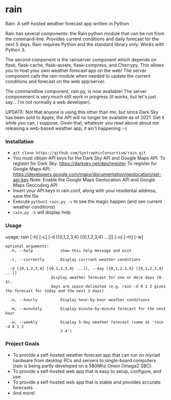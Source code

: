 # rain
Rain: A self-hosted weather forecast app written in Python

Rain has several components: the Rain python module that can be run from the command-line. Provides current conditions and daily forecast for the next 5 days. Rain requires Python and the standard library only. Works with Python 3.

The second component is the rainserver component which depends on flask, flask-cache, flask-assets, flask-compress, and Cherrypy. This allows you to host your own weather forecast app on the web! The server component calls the rain module when needed to update the current conditions and forecast on the web app/server.

The commandline component, rain.py, is now available! The server componenent is very much still work in progress (it works, but let's just say... I'm not normally a web developer).

UPDATE: Not that anyone is using this other than me, but since Dark Sky has been sold to Apple, the API will no longer be available as of 2021. Get it while you can, I suppose. Given that, whatever you read above about me releasing a web-based weather app, it ain't happening :-(

### Installation
- `git clone https://github.com/SyntrophicConsortium/rain.git`
- You must obtain API keys for the Dark Sky API and Google Maps API. 
  To register for Dark Sky: https://darksky.net/dev/register
  To register for Google Maps API: https://developers.google.com/maps/documentation/geolocation/get-api-key
  Note: Enable the Google Maps Geolocation API and Google Maps Geocoding API
- Insert your API keys in rain.conf, along with your residental address, save the file
- Execute `python3 rain.py -c` to see the magic happen (and see current weather conditions)
- `rain.py -h` will display help

### Usage
usage: rain [-h] [-c] [-d [{0,1,2,3,4} [{0,1,2,3,4} ...]]] [-o] [-m] [-w]

    optional arguments:
      -h, --help            show this help message and exit
  
      -c, --currently       Display currrent weather conditions
  
      -d [{0,1,2,3,4} [{0,1,2,3,4} ...]], --day [{0,1,2,3,4} [{0,1,2,3,4} ...]]
                        Display weather forecast for one or more days (0-4).
                        Days are space-delimited (e.g. rain -d 0 1 2 gives the forecast for today and the next 2 days)
                        
      -o, --hourly          Display hour-by-hour weather conditions
  
      -m, --minutely        Display minute-by-minute forecast for the next hour
  
      -w, --weekly          Display 5-day weather forecast (same as 'rain -d 0 1 2
                            3 4')

### Project Goals
- To provide a self-hosted weather forecast app that can run on myriad hardware from desktop PCs and servers to single-board computers (rain is being partly developed on a 580Mhz Onion Omega2 SBC).
- To provide a self-hosted web app that is  easy to setup, configure, and use
- To provide a self-hosted web app that is stable and provides accurate forecasts
- And more!
